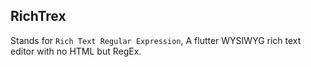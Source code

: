 ## RichTrex

Stands for `Rich Text Regular Expression`, A flutter WYSIWYG rich text editor with no HTML but RegEx.
